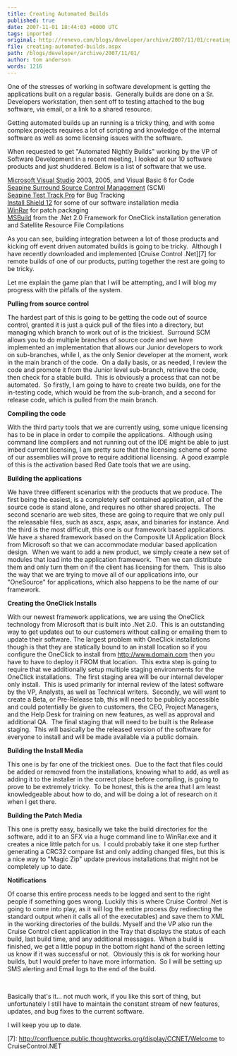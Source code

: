 ```yaml
---
title: Creating Automated Builds
published: true
date: 2007-11-01 18:44:03 +0000 UTC
tags: imported 
original: http://renevo.com/blogs/developer/archive/2007/11/01/creating-automated-builds.aspx
file: creating-automated-builds.aspx
path: /blogs/developer/archive/2007/11/01/
author: tom anderson
words: 1216
---
```

One of the stresses of working in software development is getting the applications built on a regular basis.  Generally builds are done on a Sr. Developers workstation, then sent off to testing attached to the bug software, via email, or a link to a shared resource.

Getting automated builds up an running is a tricky thing, and with some complex projects requires a lot of scripting and knowledge of the internal software as well as some licensing issues with the software.

When requested to get "Automated Nightly Builds" working by the VP of Software Development in a recent meeting, I looked at our 10 software products and just shuddered. Below is a list of software that we use.

[Microsoft Visual Studio][1] 2003, 2005, and Visual Basic 6 for Code   
[Seapine Surround Source Control Management][2] (SCM)   
[Seapine Test Track Pro][3] for Bug Tracking   
[Install Shield 12][4] for some of our software installation media   
[WinRar][5] for patch packaging   
[MSBuild][6] from the .Net 2.0 Framework for OneClick installation generation and Satellite Resource File Compilations

As you can see, building integration between a lot of those products and kicking off event driven automated builds is going to be tricky.  Although I have recently downloaded and implemented [Cruise Control .Net][7] for remote builds of one of our products, putting together the rest are going to be tricky. 

Let me explain the game plan that I will be attempting, and I will blog my progress with the pitfalls of the system.

**Pulling from source control**

The hardest part of this is going to be getting the code out of source control, granted it is just a quick pull of the files into a directory, but managing which branch to work out of is the trickiest.  Surround SCM allows you to do multiple branches of source code and we have implemented an implementation that allows our Junior developers to work on sub-branches, while I, as the only Senior developer at the moment, work in the main branch of the code.  On a daily basis, or as needed, I review the code and promote it from the Junior level sub-branch, retrieve the code, then check for a stable build.  This is obviously a process that can not be automated.  So firstly, I am going to have to create two builds, one for the in-testing code, which would be from the sub-branch, and a second for release code, which is pulled from the main branch.

**Compiling the code**

With the third party tools that we are currently using, some unique licensing has to be in place in order to compile the applications.  Although using command line compilers and not running out of the IDE might be able to just imbed current licensing, I am pretty sure that the licensing scheme of some of our assemblies will prove to require additional licensing.  A good example of this is the activation based Red Gate tools that we are using.

**Building the applications**

We have three different scenarios with the products that we produce. The first being the easiest, is a completely self contained application, all of the source code is stand alone, and requires no other shared projects.  The second scenario are web sites, these are going to require that we only pull the releasable files, such as ascx, aspx, asax, and binaries for instance. And the third is the most difficult, this one is our framework based applications.  We have a shared framework based on the Composite UI Application Block from Microsoft so that we can accommodate modular based application design.  When we want to add a new product, we simply create a new set of modules that load into the application framework.  Then we can distribute them and only turn them on if the client has licensing for them.  This is also the way that we are trying to move all of our applications into, our "OneSource" for applications, which also happens to be the name of our framework.

**Creating the OneClick Installs**

With our newest framework applications, we are using the OneClick technology from Microsoft that is built into .Net 2.0.  This is an outstanding way to get updates out to our customers without calling or emailing them to update their software. The largest problem with OneClick installations though is that they are statically bound to an install location so if you configure the OneClick to install from <http://www.domain.com> then you have to have to deploy it FROM that location.  This extra step is going to require that we additionally setup multiple staging environments for the OneClick installations.  The first staging area will be our internal developer only install.  This is used primarily for internal review of the latest software by the VP, Analysts, as well as Technical writers.  Secondly, we will want to create a Beta, or Pre-Release tab, this will need to be publicly accessible and could potentially be given to customers, the CEO, Project Managers, and the Help Desk for training on new features, as well as approval and additional QA.  The final staging that will need to be built is the Release staging.  This will basically be the released version of the software for everyone to install and will be made available via a public domain.

**Building the Install Media**

This one is by far one of the trickiest ones.  Due to the fact that files could be added or removed from the installations, knowing what to add, as well as adding it to the installer in the correct place before compiling, is going to prove to be extremely tricky.  To be honest, this is the area that I am least knowledgeable about how to do, and will be doing a lot of research on it when I get there.

**Building the Patch Media**

This one is pretty easy, basically we take the build directories for the software, add it to an SFX via a huge command line to WinRar.exe and it creates a nice little patch for us.  I could probably take it one step further generating a CRC32 compare list and only adding changed files, but this is a nice way to "Magic Zip" update previous installations that might not be completely up to date.

**Notifications**

Of coarse this entire process needs to be logged and sent to the right people if something goes wrong. Luckily this is where Cruise Control .Net is going to come into play, as it will log the entire process (by redirecting the standard output when it calls all of the executables) and save them to XML in the working directories of the builds. Myself and the VP also run the Cruise Control client application in the Tray that displays the status of each build, last build time, and any additional messages.  When a build is finished, we get a little popup in the bottom right hand of the screen letting us know if it was successful or not.  Obviously this is ok for working hour builds, but I would prefer to have more information.  So I will be setting up SMS alerting and Email logs to the end of the build.

 

Basically that's it... not much work, if you like this sort of thing, but unfortunately I still have to maintain the constant stream of new features, updates, and bug fixes to the current software.

I will keep you up to date.



[1]: http://msdn2.microsoft.com/en-us/vstudio/default.aspx
[2]: http://www.seapine.com/surroundscm.html
[3]: http://www.seapine.com/ttpro.html
[4]: http://www.macrovision.com/products/installation/installshield.htm
[5]: http://www.win-rar.com/
[6]: http://msdn2.microsoft.com/en-us/library/0k6kkbsd.aspx
[7]: http://confluence.public.thoughtworks.org/display/CCNET/Welcome to CruiseControl.NET


